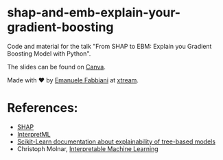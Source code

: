 # shap-and-emb-explain-your-gradient-boosting
Code and material for the talk "From SHAP to EBM: Explain you Gradient Boosting Model with Python".

The slides can be found on [Canva](https://www.canva.com/design/DAGTcqRVq0M/udygvdcV-RdRGEPQEDKuOw/edit?utm_content=DAGTcqRVq0M&utm_campaign=designshare&utm_medium=link2&utm_source=sharebutton).

Made with ❤️ by [Emanuele Fabbiani](https://www.linkedin.com/in/emanuelefabbiani/) at [xtream](https://xtreamers.io/).

# References:
- [SHAP](https://github.com/shap/shap)
- [InterpretML](https://github.com/interpretml/interpret/)
- [Scikit-Learn documentation about explainability of tree-based models](https://scikit-learn.org/1.5/modules/permutation_importance.html#permutation-importance)
- Christoph Molnar, [Interpretable Machine Learning](https://christophm.github.io/interpretable-ml-book/)